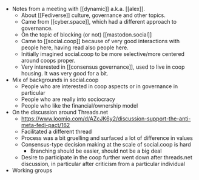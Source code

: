 - Notes from a meeting with [[dynamic]] a.k.a. [[alex]].
    - About [[Fediverse]] culture, governance and other topics.
    - Came from [[cyber.space]], which had a different approach to governance.
    - On the topic of blocking (or not) [[mastodon.social]]
    - Came to [[social.coop]] because of very good interactions with people here, having read also people here.
    - Initially imagined social.coop to be more selective/more centered around coops proper.
    - Very interested in [[consensus governance]], used to live in coop housing. It was very good for a bit.
- Mix of backgrounds in social.coop
    - People who are interested in coop aspects or in governance in particular
    - People who are really into sociocracy
    - People who like the financial/ownership model
- On the discussion around Threads.net
    - https://www.loomio.com/d/AZcJK6y2/discussion-support-the-anti-meta-fedi-pact/162
    - Facilitated a different thread
    - Process was a bit gruelling and surfaced a lot of difference in values
    - Consensus-type decision making at the scale of social.coop is hard
        - Branching should be easier, should not be a big deal
    - Desire to participate in the coop further went down after threads.net discussion, in particular after criticism from a particular individual
- Working groups